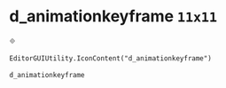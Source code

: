 # d_animationkeyframe `11x11`
<img src="/img/d_animationkeyframe.png" width=11 height=11>

``` CSharp
EditorGUIUtility.IconContent("d_animationkeyframe")
```
```
d_animationkeyframe
```
